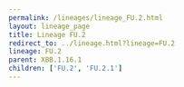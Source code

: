 ```yaml
---
permalink: /lineages/lineage_FU.2.html
layout: lineage_page
title: Lineage FU.2
redirect_to: ../lineage.html?lineage=FU.2
lineage: FU.2
parent: XBB.1.16.1
children: ['FU.2', 'FU.2.1']
---
```

